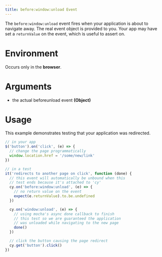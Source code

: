 ```yaml
---
title: before:window:unload Event
---
```


The `before:window:unload` event fires when your application is about to navigate away. The real event object is provided to you. Your app may have set a `returnValue` on the event, which is useful to assert on.

# Environment

Occurs only in the **browser**.

# Arguments

* the actual beforeunload event **(Object)**

# Usage

This example demonstrates testing that your application was redirected.

```javascript
// in your app
$('button').on('click', (e) => {
  // change the page programmatically
  window.location.href = '/some/new/link'
})

// in a test
it('redirects to another page on click', function (done) {
  // this event will automatically be unbound when this
  // test ends because it's attached to 'cy'
  cy.on('before:window:unload', (e) => {
    // no return value on the event
    expect(e.returnValue).to.be.undefined
  })

  cy.on('window:unload', (e) => {
    // using mocha's async done callback to finish
    // this test so we are guaranteed the application
    // was unloaded while navigating to the new page
    done()
  })

  // click the button causing the page redirect
  cy.get('button').click()
})
```

